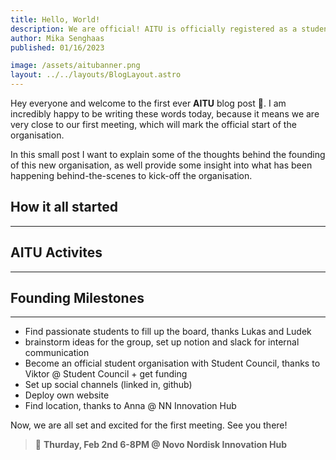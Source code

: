 ```yaml
---
title: Hello, World!
description: We are official! AITU is officially registered as a student organisation at ITU. In this post we talk about everything from the organisation's idea and mission, and provide some behind-the-scenes into the foundational work in the two months before semester start.
author: Mika Senghaas
published: 01/16/2023

image: /assets/aitubanner.png
layout: ../../layouts/BlogLayout.astro
---
```


Hey everyone and welcome to the first ever **AITU** blog post 🚀. I am incredibly happy to be writing these words today, because it means we are very close to our first meeting, which will mark the official start of the organisation.

In this small post I want to explain some of the thoughts behind the founding of this new organisation, as well provide some insight into what has been happening behind-the-scenes to kick-off the organisation.

## How it all started

---

## AITU Activites

---

## Founding Milestones

---

- Find passionate students to fill up the board, thanks Lukas and Ludek
- brainstorm ideas for the group, set up notion and slack for internal communication
- Become an official student organisation with Student Council, thanks to Viktor @ Student Council + get funding
- Set up social channels (linked in, github)
- Deploy own website
- Find location, thanks to Anna @ NN Innovation Hub

Now, we are all set and excited for the first meeting. See you there!

> 📆 **Thurday, Feb 2nd 6-8PM @ Novo Nordisk Innovation Hub**

